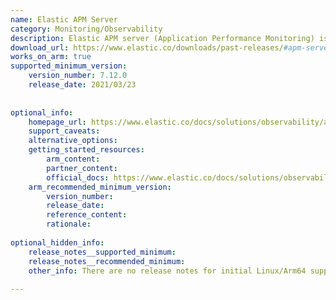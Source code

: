 ```yaml
---
name: Elastic APM Server
category: Monitoring/Observability
description: Elastic APM server (Application Performance Monitoring) is a core component of Elastic Observability that ingests performance metrics, traces, and errors from APM agents and stores them in Elasticsearch for real-time monitoring and analysis in Kibana.
download_url: https://www.elastic.co/downloads/past-releases/#apm-server
works_on_arm: true
supported_minimum_version:
    version_number: 7.12.0
    release_date: 2021/03/23
 
 
optional_info:
    homepage_url: https://www.elastic.co/docs/solutions/observability/apm
    support_caveats:
    alternative_options:
    getting_started_resources:
        arm_content:
        partner_content:
        official_docs: https://www.elastic.co/docs/solutions/observability/apm/get-started
    arm_recommended_minimum_version:
        version_number:
        release_date:
        reference_content:
        rationale:
 
optional_hidden_info:
    release_notes__supported_minimum:
    release_notes__recommended_minimum:
    other_info: There are no release notes for initial Linux/Arm64 support. APM server artifacts for Linux Aarch64 are available from version 7.12.0 onwards. Please see [this](https://www.elastic.co/downloads/past-releases/apm-server-7-12-0). APM server docker images are available for Arm from version 7.17.11 onwards. Please see [this](https://hub.docker.com/r/elastic/apm-server/tags).
 
---
```

